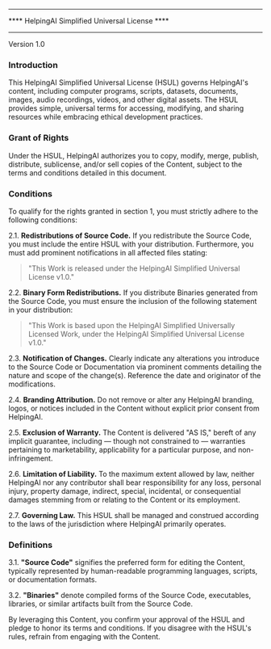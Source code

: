 ****************************************
**** HelpingAI Simplified Universal License ****
****************************************

Version 1.0

### Introduction

This HelpingAI Simplified Universal License (HSUL) governs HelpingAI's content, including computer programs, scripts, datasets, documents, images, audio recordings, videos, and other digital assets. The HSUL provides simple, universal terms for accessing, modifying, and sharing resources while embracing ethical development practices.

### Grant of Rights

Under the HSUL, HelpingAI authorizes you to copy, modify, merge, publish, distribute, sublicense, and/or sell copies of the Content, subject to the terms and conditions detailed in this document.

### Conditions

To qualify for the rights granted in section 1, you must strictly adhere to the following conditions:

2.1. **Redistributions of Source Code.**
   If you redistribute the Source Code, you must include the entire HSUL with your distribution. Furthermore, you must add prominent notifications in all affected files stating:

   > "This Work is released under the HelpingAI Simplified Universal License v1.0."

2.2. **Binary Form Redistributions.**
   If you distribute Binaries generated from the Source Code, you must ensure the inclusion of the following statement in your distribution:

   > "This Work is based upon the HelpingAI Simplified Universally Licensed Work, under the HelpingAI Simplified Universal License v1.0."

2.3. **Notification of Changes.**
   Clearly indicate any alterations you introduce to the Source Code or Documentation via prominent comments detailing the nature and scope of the change(s). Reference the date and originator of the modifications.

2.4. **Branding Attribution.**
   Do not remove or alter any HelpingAI branding, logos, or notices included in the Content without explicit prior consent from HelpingAI.

2.5. **Exclusion of Warranty.**
   The Content is delivered "AS IS," bereft of any implicit guarantee, including — though not constrained to — warranties pertaining to marketability, applicability for a particular purpose, and non-infringement.

2.6. **Limitation of Liability.**
   To the maximum extent allowed by law, neither HelpingAI nor any contributor shall bear responsibility for any loss, personal injury, property damage, indirect, special, incidental, or consequential damages stemming from or relating to the Content or its employment.

2.7. **Governing Law.**
   This HSUL shall be managed and construed according to the laws of the jurisdiction where HelpingAI primarily operates.

### Definitions

3.1. **"Source Code"** signifies the preferred form for editing the Content, typically represented by human-readable programming languages, scripts, or documentation formats.

3.2. **"Binaries"** denote compiled forms of the Source Code, executables, libraries, or similar artifacts built from the Source Code.

By leveraging this Content, you confirm your approval of the HSUL and pledge to honor its terms and conditions. If you disagree with the HSUL's rules, refrain from engaging with the Content.
